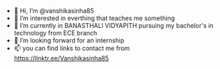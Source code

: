 - 👋 Hi, I’m @vanshikasinha85
- 👀 I’m interested in everthing that teaches me something
- 🌱 I’m currently in BANASTHALI VIDYAPITH pursuing my bachelor's in technology from ECE branch
- 💞️ I’m looking forward for an internship
- 📫 you can find links to contact me from https://linktr.ee/Vanshikasinha85

<!---
vanshikasinha85/vanshikasinha85 is a ✨ special ✨ repository because its `README.md` (this file) appears on your GitHub profile.
You can click the Preview link to take a look at your changes.
--->
